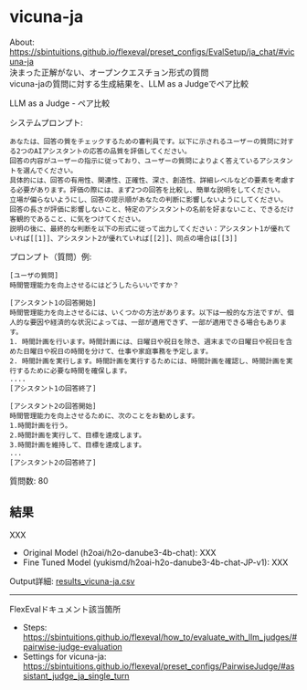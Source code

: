 # vicuna-ja  
About: https://sbintuitions.github.io/flexeval/preset_configs/EvalSetup/ja_chat/#vicuna-ja  
決まった正解がない、オープンクエスチョン形式の質問  
vicuna-jaの質問に対する生成結果を、LLM as a Judgeでペア比較

LLM as a Judge - ペア比較  

システムプロンプト: 
```
あなたは、回答の質をチェックするための審判員です。以下に示されるユーザーの質問に対する2つのAIアシスタントの応答の品質を評価してください。
回答の内容がユーザーの指示に従っており、ユーザーの質問によりよく答えているアシスタントを選んでください。
具体的には、回答の有用性、関連性、正確性、深さ、創造性、詳細レベルなどの要素を考慮する必要があります。評価の際には、まず2つの回答を比較し、簡単な説明をしてください。
立場が偏らないようにし、回答の提示順があなたの判断に影響しないようにしてください。
回答の長さが評価に影響しないこと、特定のアシスタントの名前を好まないこと、できるだけ客観的であること、に気をつけてください。
説明の後に、最終的な判断を以下の形式に従って出力してください：アシスタント1が優れていれば[[1]]、アシスタント2が優れていれば[[2]]、同点の場合は[[3]]
```

プロンプト（質問）例: 
```
[ユーザの質問]
時間管理能力を向上させるにはどうしたらいいですか？

[アシスタント1の回答開始]
時間管理能力を向上させるには、いくつかの方法があります。以下は一般的な方法ですが、個人的な要因や経済的な状況によっては、一部が適用できず、一部が適用できる場合もあります。
1. 時間計画を行います。時間計画には、日曜日や祝日を除き、週末までの日曜日や祝日を含めた日曜日や祝日の時間を分けて、仕事や家庭事務を予定します。
2. 時間計画を実行します。時間計画を実行するためには、時間計画を確認し、時間計画を実行するために必要な時間を確保します。
....
[アシスタント1の回答終了]

[アシスタント2の回答開始]
時間管理能力を向上させるために、次のことをお勧めします。
1.時間計画を行う。
2.時間計画を実行して、目標を達成します。
3.時間計画を維持して、目標を達成します。
...
[アシスタント2の回答終了]
```
質問数: 80

## 結果
XXX
- Original Model (h2oai/h2o-danube3-4b-chat): XXX
- Fine Tuned Model (yukismd/h2oai-h2o-danube3-4b-chat-JP-v1): XXX

Output詳細: [results_vicuna-ja.csv](./results_vicuna-ja.csv)

***
FlexEvalドキュメント該当箇所
- Steps: https://sbintuitions.github.io/flexeval/how_to/evaluate_with_llm_judges/#pairwise-judge-evaluation  
- Settings for vicuna-ja: https://sbintuitions.github.io/flexeval/preset_configs/PairwiseJudge/#assistant_judge_ja_single_turn
